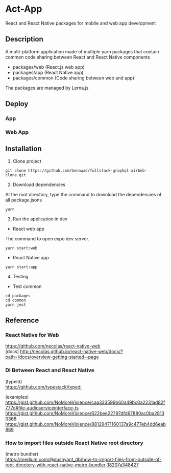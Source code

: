# Act-App

React and React Native packages for mobile and web app development
  

## Description

A multi-platform application made of multiple yarn packages that contain common code sharing between React and React Native components

- packages/web (React.js web app)  
- packages/app (React Native app)  
- packages/common (Code sharing between web and app)  
  
The packages are managed by Lerna.js  
  
## Deploy  
  
### App  
  
### Web App  
  
## Installation
  
1. Clone project  

```
git clone https://github.com/benawad/fullstack-graphql-airbnb-clone.git
```
  
2. Download dependencies  
   
At the root directory, type the command to download the dependencies of all package.jsons  
```
yarn
```
  
3. Run the application in dev
  
* React web app
    
The command to open expo dev server.    
```
yarn start:web  
```
* React Native app
```
yarn start:app  
```
  
4. Testing  
  
* Test common  
  
```
cd packages  
cd common  
yarn jest  
```

## Reference
  
### React Native for Web  
https://github.com/necolas/react-native-web    
(docs) http://necolas.github.io/react-native-web/docs/?path=/docs/overview-getting-started--page  
  
### DI Between React and React Native  
(typeId)  
https://github.com/typestack/typedi   
  
(examples)  
https://gist.github.com/NoMoreViolence/caa333599b60a49bc0a2231ad82f777d#file-audioserviceinterface-ts       
https://gist.github.com/NoMoreViolence/622bee22797dfd67880ac0ba28130368  
https://gist.github.com/NoMoreViolence/88129471160137a9c477eb4dd6eab869  
  
### How to import files outside React Native root directory  
(metro bundler)  
https://medium.com/@dushyant_db/how-to-import-files-from-outside-of-root-directory-with-react-native-metro-bundler-18207a348427  

